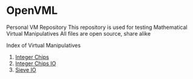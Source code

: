 # OpenVML
Personal VM Repository
This repository is used for testing Mathematical Virtual Manipulatives
All files are open source, share alike

Index of Virtual Manipulatives
<ol>
  <li><a href="https://meachamw.github.io/OpenVML/In%20Progress/ChipModelOps.html">Integer Chips</a></li>
  <li><a href="https://meachamw.github.io/OpenVML/In%20Progress/ChipModelOpsIO.html">Integer Chips IO</a></li>
  <li><a href="https://meachamw.github.io/OpenVML/In%20Progress/SieveState.html">Sieve IO</a></li>
  </ol>
